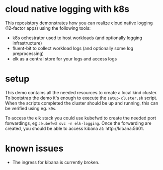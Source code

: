 # cloud native logging with k8s

This reposistory demonstrates how you can realize cloud native logging
(12-factor apps) using the following tools:
- k8s ochestrator used to host workloads (and optionally logging infrastructure)
- fluent-bit to collect workload logs (and optionally some log preprocessing)
- elk as a central store for your logs and access logs

# setup

This demo contains all the needed resources to create a local kind cluster. To
bootstrap the demo it's enough to execute the `setup-cluster.sh` script. When
the scripts completed the cluster should be up and running, this can be verified
using eg. `k9s`.

To access the elk stack you could use kubefwd to create the needed port
forwardings, eg.: `kubefwd svc -n elk-logging`. Once the forwarding are created,
you should be able to access kibana at: http://kibana:5601.

# known issues
- The ingress for kibana is currently broken.

